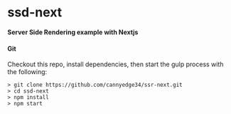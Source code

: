 # ssd-next

**Server Side Rendering example with Nextjs**

#### Git

Checkout this repo, install dependencies, then start the gulp process with the following:

```
> git clone https://github.com/cannyedge34/ssr-next.git
> cd ssd-next
> npm install
> npm start
```

